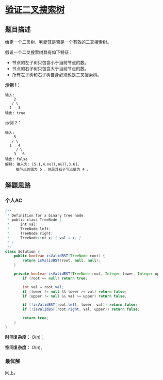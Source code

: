 # [验证二叉搜索树](https://leetcode-cn.com/problems/validate-binary-search-tree/)

## 题目描述

给定一个二叉树，判断其是否是一个有效的二叉搜索树。

假设一个二叉搜索树具有如下特征：

- 节点的左子树只包含小于当前节点的数。
- 节点的右子树只包含大于当前节点的数。
- 所有左子树和右子树自身必须也是二叉搜索树。

**示例 1：**

```
输入:
    2
   / \
  1   3
输出: true
```

示例 2：

```
输入:
    5
   / \
  1   4
     / \
    3   6
输出: false
解释: 输入为: [5,1,4,null,null,3,6]。
     根节点的值为 5 ，但是其右子节点值为 4 。
```

## 解题思路

### 个人AC

```java
/**
 * Definition for a binary tree node.
 * public class TreeNode {
 *     int val;
 *     TreeNode left;
 *     TreeNode right;
 *     TreeNode(int x) { val = x; }
 * }
 */
class Solution {
    public boolean isValidBST(TreeNode root) {
        return isValidBST(root, null, null);
    }

    private boolean isValidBST(TreeNode root, Integer lower, Integer upper) {
        if (root == null) return true;

        int val = root.val;
        if (lower != null && lower >= val) return false;
        if (upper != null && val >= upper) return false;

        if (!isValidBST(root.left, lower, val)) return false;
        if (!isValidBST(root.right, val, upper)) return false;

        return true;
    }
}
```

**时间复杂度：** $O(n)$；

**空间复杂度：** $O(n)$。

### 最优解

同上。